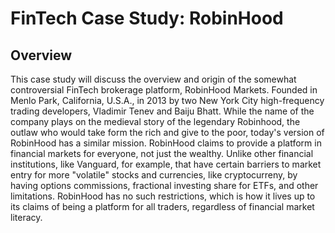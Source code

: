 # FinTech Case Study: RobinHood

## Overview
This case study will discuss the overview and origin of the somewhat controversial FinTech brokerage platform, RobinHood Markets. Founded in Menlo Park, California, U.S.A., in 2013 by two New York City high-frequency trading developers, Vladimir Tenev and Baiju Bhatt. While the name of the company plays on the medieval story of the legendary Robinhood, the outlaw who would take form the rich and give to the poor, today's version of RobinHood has a similar mission. RobinHood claims to provide a platform in financial markets for everyone, not just the wealthy. Unlike other financial institutions, like Vanguard, for example, that have certain barriers to market entry for more "volatile" stocks and currencies, like cryptocurreny, by having options commissions, fractional investing share for ETFs, and other limitations. RobinHood has no such restrictions, which is how it lives up to its claims of being a platform for all traders, regardless of financial market literacy.
